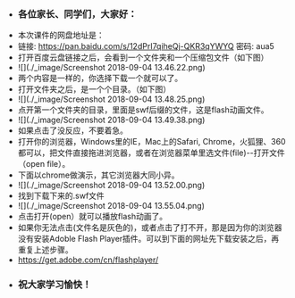 - ### 各位家长、同学们，大家好：
- 本次课件的网盘地址是：
- 链接: https://pan.baidu.com/s/12dPrI7qiheQj-QKR3qYWYQ 密码: aua5
- 打开百度云盘链接之后，会看到一个文件夹和一个压缩包文件（如下图）
- ![](./_image/Screenshot 2018-09-04 13.46.22.png)
- 两个内容是一样的，你选择下载一个就可以了。
- 打开文件夹之后，是一个个目录。（如下图）
- ![](./_image/Screenshot 2018-09-04 13.48.25.png)
- 点开第一个文件夹的目录，里面是swf后缀的文件，这是flash动画文件。
- ![](./_image/Screenshot 2018-09-04 13.49.38.png)
- 如果点击了没反应，不要着急。
- 打开你的浏览器，Windows里的IE，Mac上的Safari, Chrome，火狐狸、360都可以，把文件直接拖进浏览器，或者在浏览器菜单里选文件(file)--打开文件（open file）。
- 下面以chrome做演示，其它浏览器大同小异。
- ![](./_image/Screenshot 2018-09-04 13.52.00.png)
- 找到下载下来的.swf文件
- ![](./_image/Screenshot 2018-09-04 13.55.04.png)
- 点击打开(open）就可以播放flash动画了。
- 如果你无法点击(文件名是灰色的)，或者点击了打不开，那是因为你的浏览器没有安装Adoble Flash Player插件。可以到下面的网址先下载安装之后，再重复上述步骤。
- https://get.adobe.com/cn/flashplayer/
- ### 祝大家学习愉快！
